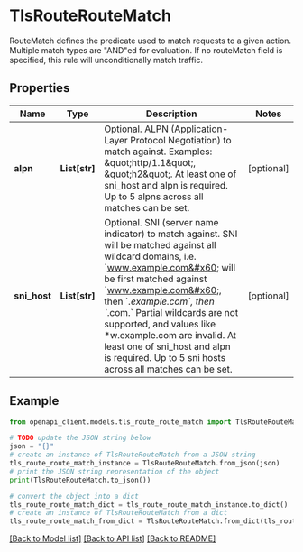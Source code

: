 # TlsRouteRouteMatch

RouteMatch defines the predicate used to match requests to a given action. Multiple match types are \"AND\"ed for evaluation. If no routeMatch field is specified, this rule will unconditionally match traffic.

## Properties

Name | Type | Description | Notes
------------ | ------------- | ------------- | -------------
**alpn** | **List[str]** | Optional. ALPN (Application-Layer Protocol Negotiation) to match against. Examples: \&quot;http/1.1\&quot;, \&quot;h2\&quot;. At least one of sni_host and alpn is required. Up to 5 alpns across all matches can be set. | [optional] 
**sni_host** | **List[str]** | Optional. SNI (server name indicator) to match against. SNI will be matched against all wildcard domains, i.e. &#x60;www.example.com&#x60; will be first matched against &#x60;www.example.com&#x60;, then &#x60;*.example.com&#x60;, then &#x60;*.com.&#x60; Partial wildcards are not supported, and values like *w.example.com are invalid. At least one of sni_host and alpn is required. Up to 5 sni hosts across all matches can be set. | [optional] 

## Example

```python
from openapi_client.models.tls_route_route_match import TlsRouteRouteMatch

# TODO update the JSON string below
json = "{}"
# create an instance of TlsRouteRouteMatch from a JSON string
tls_route_route_match_instance = TlsRouteRouteMatch.from_json(json)
# print the JSON string representation of the object
print(TlsRouteRouteMatch.to_json())

# convert the object into a dict
tls_route_route_match_dict = tls_route_route_match_instance.to_dict()
# create an instance of TlsRouteRouteMatch from a dict
tls_route_route_match_from_dict = TlsRouteRouteMatch.from_dict(tls_route_route_match_dict)
```
[[Back to Model list]](../README.md#documentation-for-models) [[Back to API list]](../README.md#documentation-for-api-endpoints) [[Back to README]](../README.md)


